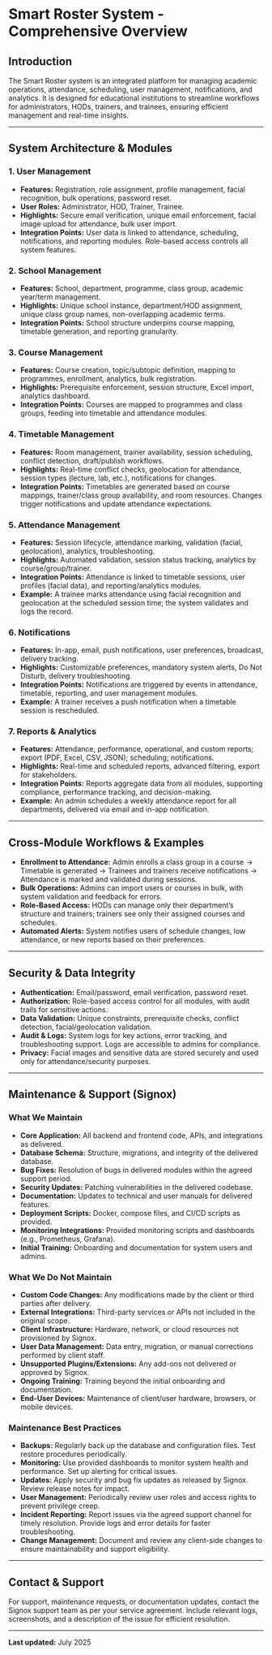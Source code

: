 <!-- Company Header: Insert logo, document title, page numbers, and date here when converting to Word -->

# Smart Roster System - Comprehensive Overview

## Introduction
The Smart Roster system is an integrated platform for managing academic operations, attendance, scheduling, user management, notifications, and analytics. It is designed for educational institutions to streamline workflows for administrators, HODs, trainers, and trainees, ensuring efficient management and real-time insights.

---

## System Architecture & Modules

### 1. User Management
- **Features:** Registration, role assignment, profile management, facial recognition, bulk operations, password reset.
- **User Roles:** Administrator, HOD, Trainer, Trainee.
- **Highlights:** Secure email verification, unique email enforcement, facial image upload for attendance, bulk user import.
- **Integration Points:** User data is linked to attendance, scheduling, notifications, and reporting modules. Role-based access controls all system features.

### 2. School Management
- **Features:** School, department, programme, class group, academic year/term management.
- **Highlights:** Unique school instance, department/HOD assignment, unique class group names, non-overlapping academic terms.
- **Integration Points:** School structure underpins course mapping, timetable generation, and reporting granularity.

### 3. Course Management
- **Features:** Course creation, topic/subtopic definition, mapping to programmes, enrollment, analytics, bulk registration.
- **Highlights:** Prerequisite enforcement, session structure, Excel import, analytics dashboard.
- **Integration Points:** Courses are mapped to programmes and class groups, feeding into timetable and attendance modules.

### 4. Timetable Management
- **Features:** Room management, trainer availability, session scheduling, conflict detection, draft/publish workflows.
- **Highlights:** Real-time conflict checks, geolocation for attendance, session types (lecture, lab, etc.), notifications for changes.
- **Integration Points:** Timetables are generated based on course mappings, trainer/class group availability, and room resources. Changes trigger notifications and update attendance expectations.

### 5. Attendance Management
- **Features:** Session lifecycle, attendance marking, validation (facial, geolocation), analytics, troubleshooting.
- **Highlights:** Automated validation, session status tracking, analytics by course/group/trainer.
- **Integration Points:** Attendance is linked to timetable sessions, user profiles (facial data), and reporting/analytics modules.
- **Example:** A trainee marks attendance using facial recognition and geolocation at the scheduled session time; the system validates and logs the record.

### 6. Notifications
- **Features:** In-app, email, push notifications, user preferences, broadcast, delivery tracking.
- **Highlights:** Customizable preferences, mandatory system alerts, Do Not Disturb, delivery troubleshooting.
- **Integration Points:** Notifications are triggered by events in attendance, timetable, reporting, and user management modules.
- **Example:** A trainer receives a push notification when a timetable session is rescheduled.

### 7. Reports & Analytics
- **Features:** Attendance, performance, operational, and custom reports; export (PDF, Excel, CSV, JSON); scheduling; notifications.
- **Highlights:** Real-time and scheduled reports, advanced filtering, export for stakeholders.
- **Integration Points:** Reports aggregate data from all modules, supporting compliance, performance tracking, and decision-making.
- **Example:** An admin schedules a weekly attendance report for all departments, delivered via email and in-app notification.

---

## Cross-Module Workflows & Examples
- **Enrollment to Attendance:** Admin enrolls a class group in a course → Timetable is generated → Trainees and trainers receive notifications → Attendance is marked and validated during sessions.
- **Bulk Operations:** Admins can import users or courses in bulk, with system validation and feedback for errors.
- **Role-Based Access:** HODs can manage only their department’s structure and trainers; trainers see only their assigned courses and schedules.
- **Automated Alerts:** System notifies users of schedule changes, low attendance, or new reports based on their preferences.

---

## Security & Data Integrity
- **Authentication:** Email/password, email verification, password reset.
- **Authorization:** Role-based access control for all modules, with audit trails for sensitive actions.
- **Data Validation:** Unique constraints, prerequisite checks, conflict detection, facial/geolocation validation.
- **Audit & Logs:** System logs for key actions, error tracking, and troubleshooting support. Logs are accessible to admins for compliance.
- **Privacy:** Facial images and sensitive data are stored securely and used only for attendance/security purposes.

---

## Maintenance & Support (Signox)

### What We Maintain
- **Core Application:** All backend and frontend code, APIs, and integrations as delivered.
- **Database Schema:** Structure, migrations, and integrity of the delivered database.
- **Bug Fixes:** Resolution of bugs in delivered modules within the agreed support period.
- **Security Updates:** Patching vulnerabilities in the delivered codebase.
- **Documentation:** Updates to technical and user manuals for delivered features.
- **Deployment Scripts:** Docker, compose files, and CI/CD scripts as provided.
- **Monitoring Integrations:** Provided monitoring scripts and dashboards (e.g., Prometheus, Grafana).
- **Initial Training:** Onboarding and documentation for system users and admins.

### What We Do Not Maintain
- **Custom Code Changes:** Any modifications made by the client or third parties after delivery.
- **External Integrations:** Third-party services or APIs not included in the original scope.
- **Client Infrastructure:** Hardware, network, or cloud resources not provisioned by Signox.
- **User Data Management:** Data entry, migration, or manual corrections performed by client staff.
- **Unsupported Plugins/Extensions:** Any add-ons not delivered or approved by Signox.
- **Ongoing Training:** Training beyond the initial onboarding and documentation.
- **End-User Devices:** Maintenance of client/user hardware, browsers, or mobile devices.

### Maintenance Best Practices
- **Backups:** Regularly back up the database and configuration files. Test restore procedures periodically.
- **Monitoring:** Use provided dashboards to monitor system health and performance. Set up alerting for critical issues.
- **Updates:** Apply security and bug fix updates as released by Signox. Review release notes for impact.
- **User Management:** Periodically review user roles and access rights to prevent privilege creep.
- **Incident Reporting:** Report issues via the agreed support channel for timely resolution. Provide logs and error details for faster troubleshooting.
- **Change Management:** Document and review any client-side changes to ensure maintainability and support eligibility.

---

## Contact & Support
For support, maintenance requests, or documentation updates, contact the Signox support team as per your service agreement. Include relevant logs, screenshots, and a description of the issue for efficient resolution.

---
**Last updated:** July 2025

<!-- Company Footer: Insert company info, page numbers, and date here when converting to Word -->
